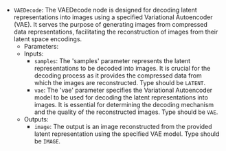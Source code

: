 - `VAEDecode`: The VAEDecode node is designed for decoding latent representations into images using a specified Variational Autoencoder (VAE). It serves the purpose of generating images from compressed data representations, facilitating the reconstruction of images from their latent space encodings.
    - Parameters:
    - Inputs:
        - `samples`: The 'samples' parameter represents the latent representations to be decoded into images. It is crucial for the decoding process as it provides the compressed data from which the images are reconstructed. Type should be `LATENT`.
        - `vae`: The 'vae' parameter specifies the Variational Autoencoder model to be used for decoding the latent representations into images. It is essential for determining the decoding mechanism and the quality of the reconstructed images. Type should be `VAE`.
    - Outputs:
        - `image`: The output is an image reconstructed from the provided latent representation using the specified VAE model. Type should be `IMAGE`.
